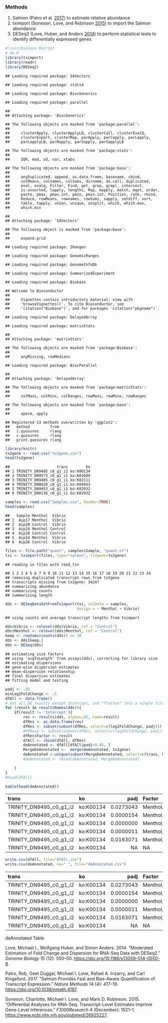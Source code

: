 ### Methods

1.  Salmon (Patro et al. [2017](#ref-Patro)) to estimate relative
    abundance
2.  tximport (Soneson, Love, and Robinson [2015](#ref-Soneson)) to
    import the Salmon abundance
3.  DESeq2 (Love, Huber, and Anders [2014](#ref-Love)) to perform
    statistical tests to identify differentially expressed genes

<!-- end list -->

``` r
#!/usr/bin/env Rscript
# de.R
library(tximport)
library(readr)
library(DESeq2)
```

    ## Loading required package: S4Vectors

    ## Loading required package: stats4

    ## Loading required package: BiocGenerics

    ## Loading required package: parallel

    ## 
    ## Attaching package: 'BiocGenerics'

    ## The following objects are masked from 'package:parallel':
    ## 
    ##     clusterApply, clusterApplyLB, clusterCall, clusterEvalQ,
    ##     clusterExport, clusterMap, parApply, parCapply, parLapply,
    ##     parLapplyLB, parRapply, parSapply, parSapplyLB

    ## The following objects are masked from 'package:stats':
    ## 
    ##     IQR, mad, sd, var, xtabs

    ## The following objects are masked from 'package:base':
    ## 
    ##     anyDuplicated, append, as.data.frame, basename, cbind,
    ##     colMeans, colnames, colSums, dirname, do.call, duplicated,
    ##     eval, evalq, Filter, Find, get, grep, grepl, intersect,
    ##     is.unsorted, lapply, lengths, Map, mapply, match, mget, order,
    ##     paste, pmax, pmax.int, pmin, pmin.int, Position, rank, rbind,
    ##     Reduce, rowMeans, rownames, rowSums, sapply, setdiff, sort,
    ##     table, tapply, union, unique, unsplit, which, which.max,
    ##     which.min

    ## 
    ## Attaching package: 'S4Vectors'

    ## The following object is masked from 'package:base':
    ## 
    ##     expand.grid

    ## Loading required package: IRanges

    ## Loading required package: GenomicRanges

    ## Loading required package: GenomeInfoDb

    ## Loading required package: SummarizedExperiment

    ## Loading required package: Biobase

    ## Welcome to Bioconductor
    ## 
    ##     Vignettes contain introductory material; view with
    ##     'browseVignettes()'. To cite Bioconductor, see
    ##     'citation("Biobase")', and for packages 'citation("pkgname")'.

    ## Loading required package: DelayedArray

    ## Loading required package: matrixStats

    ## 
    ## Attaching package: 'matrixStats'

    ## The following objects are masked from 'package:Biobase':
    ## 
    ##     anyMissing, rowMedians

    ## Loading required package: BiocParallel

    ## 
    ## Attaching package: 'DelayedArray'

    ## The following objects are masked from 'package:matrixStats':
    ## 
    ##     colMaxs, colMins, colRanges, rowMaxs, rowMins, rowRanges

    ## The following objects are masked from 'package:base':
    ## 
    ##     aperm, apply

    ## Registered S3 methods overwritten by 'ggplot2':
    ##   method         from 
    ##   [.quosures     rlang
    ##   c.quosures     rlang
    ##   print.quosures rlang

``` r
library(knitr)
tx2gene <- read.csv("tx2gene.csv")
head(tx2gene)
```

    ##                     trans        ko
    ## 1 TRINITY_DN9495_c0_g1_i2 ko:K00134
    ## 2 TRINITY_DN9573_c0_g1_i1 ko:K01689
    ## 3 TRINITY_DN9485_c0_g1_i1 ko:K02111
    ## 4 TRINITY_DN8020_c0_g1_i1 ko:K04043
    ## 5 TRINITY_DN9453_c0_g1_i1 ko:K02932
    ## 6 TRINITY_DN8136_c0_g1_i1 ko:K02932

``` r
samples <- read.csv("Samples.csv", header=TRUE)
head(samples)
```

    ##   Sample Menthol  Vibrio
    ## 1  Aip17 Menthol  Vibrio
    ## 2  Aip20 Control  Vibrio
    ## 3  Aip24 Menthol Control
    ## 4  Aip28 Control Control
    ## 5  Aip14 Menthol  Vibrio
    ## 6  Aip26 Control  Vibrio

``` r
files <- file.path("quant", samples$Sample, "quant.sf")
txi <- tximport(files, type="salmon", tx2gene=tx2gene)
```

    ## reading in files with read_tsv

    ## 1 2 3 4 5 6 7 8 9 10 11 12 13 14 15 16 17 18 19 20 21 22 23 24 
    ## removing duplicated transcript rows from tx2gene
    ## transcripts missing from tx2gene: 34247
    ## summarizing abundance
    ## summarizing counts
    ## summarizing length

``` r
dds <- DESeqDataSetFromTximport(txi, colData = samples, 
                                design = ~ Menthol + Vibrio)
```

    ## using counts and average transcript lengths from tximport

``` r
dds$Vibrio <- relevel(dds$Vibrio, ref = "Control")
dds$Menthol <- relevel(dds$Menthol, ref = "Control")
keep <- rowSums(counts(dds)) >= 10
dds <- dds[keep,]
dds <- DESeq(dds)
```

    ## estimating size factors
    ## using 'avgTxLength' from assays(dds), correcting for library size
    ## estimating dispersions
    ## gene-wise dispersion estimates
    ## mean-dispersion relationship
    ## final dispersion estimates
    ## fitting model and testing

``` r
padj <- .05
minLog2FoldChange <- .5
dfAll <- data.frame()
# Get all DE results except Intercept, and "flatten" into a single file.
for (result in resultsNames(dds)){
    if(result != 'Intercept'){
        res <- results(dds, alpha=.05, name=result)
        dfRes <- as.data.frame(res)
        dfRes <- subset(subset(dfRes, select=c(log2FoldChange, padj)))
        #dfRes2 <- subset(subset(dfRes, select=c(log2FoldChange, padj)))
        dfRes$Factor <- result
        dfAll <- rbind(dfAll, dfRes)    
        deAnnotated <- dfAll[dfAll$padj<0.05, ]
        MergeDeAnnotated <-  merge(deAnnotated, tx2gene)
        deAnnotated <-unique(subset(MergeDeAnnotated, select=c(trans, ko, padj, Factor)))
        #deAnnotated <- rbind(deAnnotated, MergeDeAnnotated)

    }
}
#head(dfAll)

kable(head(deAnnotated))
```

| trans                       | ko        |      padj | Factor                        |
| :-------------------------- | :-------- | --------: | :---------------------------- |
| TRINITY\_DN9495\_c0\_g1\_i2 | ko:K00134 | 0.0273043 | Menthol\_Menthol\_vs\_Control |
| TRINITY\_DN9495\_c0\_g1\_i2 | ko:K00134 | 0.0000154 | Menthol\_Menthol\_vs\_Control |
| TRINITY\_DN9495\_c0\_g1\_i2 | ko:K00134 | 0.0000000 | Menthol\_Menthol\_vs\_Control |
| TRINITY\_DN9495\_c0\_g1\_i2 | ko:K00134 | 0.0000011 | Menthol\_Menthol\_vs\_Control |
| TRINITY\_DN9495\_c0\_g1\_i2 | ko:K00134 | 0.0163071 | Menthol\_Menthol\_vs\_Control |
| TRINITY\_DN9495\_c0\_g1\_i2 | ko:K00134 |        NA | NA                            |

``` r
write.csv(dfAll, file="dfAll.csv")
write.csv(deAnnotated, na=" ", file="deAnnotated.csv")
```

| trans                       | ko        |      padj | Factor                        |
| :-------------------------- | :-------- | --------: | :---------------------------- |
| TRINITY\_DN9495\_c0\_g1\_i2 | ko:K00134 | 0.0273043 | Menthol\_Menthol\_vs\_Control |
| TRINITY\_DN9495\_c0\_g1\_i2 | ko:K00134 | 0.0000154 | Menthol\_Menthol\_vs\_Control |
| TRINITY\_DN9495\_c0\_g1\_i2 | ko:K00134 | 0.0000000 | Menthol\_Menthol\_vs\_Control |
| TRINITY\_DN9495\_c0\_g1\_i2 | ko:K00134 | 0.0000011 | Menthol\_Menthol\_vs\_Control |
| TRINITY\_DN9495\_c0\_g1\_i2 | ko:K00134 | 0.0163071 | Menthol\_Menthol\_vs\_Control |
| TRINITY\_DN9495\_c0\_g1\_i2 | ko:K00134 |        NA | NA                            |

deAnnotated Table

<div id="refs" class="references">

<div id="ref-Love">

Love, Michael I., Wolfgang Huber, and Simon Anders. 2014. “Moderated
Estimation of Fold Change and Dispersion for RNA-Seq Data with DESeq2.”
*Genome Biology* 15 (12): 550–50.
<https://doi.org/10.1186/s13059-014-0550-8>.

</div>

<div id="ref-Patro">

Patro, Rob, Geet Duggal, Michael I. Love, Rafael A. Irizarry, and Carl
Kingsford. 2017. “Salmon Provides Fast and Bias-Aware Quantification of
Transcript Expression.” *Nature Methods* 14 (4): 417–19.
<https://doi.org/10.1038/nmeth.4197>.

</div>

<div id="ref-Soneson">

Soneson, Charlotte, Michael I. Love, and Mark D. Robinson. 2015.
“Differential Analyses for RNA-Seq: Transcript-Level Estimates Improve
Gene-Level Inferences.” *F1000Research* 4 (December): 1521–1.
<https://www.ncbi.nlm.nih.gov/pubmed/26925227>.

</div>

</div>
